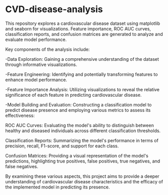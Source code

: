 # CVD-disease-analysis
This repository explores a cardiovascular disease dataset using matplotlib and seaborn for visualizations. Feature importance, ROC AUC curves, classification reports, and confusion matrices are generated to analyze and evaluate model performance.

Key components of the analysis include:

-Data Exploration: Gaining a comprehensive understanding of the dataset through informative visualizations.

-Feature Engineering: Identifying and potentially transforming features to enhance model performance.

-Feature Importance Analysis: Utilizing visualizations to reveal the relative significance of each feature in predicting cardiovascular disease.

-Model Building and Evaluation: Constructing a classification model to predict disease presence and employing various metrics to assess its effectiveness:

 ROC AUC Curves: Evaluating the model's ability to distinguish between healthy and diseased individuals across different classification thresholds.
        
 Classification Reports: Summarizing the model's performance in terms of precision, recall, F1-score, and support for each class.
        
 Confusion Matrices: Providing a visual representation of the model's predictions, highlighting true positives, false positives, true negatives, and false negatives.

By examining these various aspects, this project aims to provide a deeper understanding of cardiovascular disease characteristics and the efficacy of the implemented model in predicting its presence.
